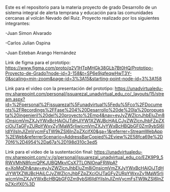 Este es el repositorio para la materia proyecto de grado Desarrollo de un sistema integral de alerta temprana y educación para las comunidades cercanas al volcán Nevado del Ruiz.
Proyecto realizado por los siguientes integrantes:

-Juan Simon Alvarado

-Carlos Julian Ospina

-Juan Esteban Arango Hernández

Link de figma para el prototipo: https://www.figma.com/proto/q2V1HTpMHGk38GLb7Bt0HQ/Prototipo-Proyecto-de-Grado?node-id=3-158&t=SP6e9jqfeqwHwT3Y-0&scaling=min-zoom&page-id=3%3A15&starting-point-node-id=3%3A158

Link para el video con la presentación del prototipo: https://unadvirtualedu-my.sharepoint.com/personal/jssuarezal_unadvirtual_edu_co/_layouts/15/stream.aspx?id=%2Fpersonal%2Fjssuarezal%5Funadvirtual%5Fedu%5Fco%2FDocuments%2FRecordings%2FFase%204%20Desarrollo%20de%20la%20propuesta%20ingenieril%20del%20proyecto%2Emp4&nav=eyJyZWZlcnJhbEluZm8iOnsicmVmZXJyYWxBcHAiOiJTdHJlYW1XZWJBcHAiLCJyZWZlcnJhbFZpZXciOiJTaGFyZURpYWxvZy1MaW5rIiwicmVmZXJyYWxBcHBQbGF0Zm9ybSI6IldlYiIsInJlZmVycmFsTW9kZSI6InZpZXcifX0&ga=1&referrer=StreamWebApp%2EWeb&referrerScenario=AddressBarCopied%2Eview%2E58fca69e%2D70f6%2D4954%2Da67a%2D198d310c3ed5


Link para el video de la sustentación final: https://unadvirtualedu-my.sharepoint.com/:v:/g/personal/jssuarezal_unadvirtual_edu_co/EZK9P9_5RWVMhN8fcmQPKJUBQMkvICsX7TLONlOnaFRWpA?e=XoMgDh&nav=eyJyZWZlcnJhbEluZm8iOnsicmVmZXJyYWxBcHAiOiJTdHJlYW1XZWJBcHAiLCJyZWZlcnJhbFZpZXciOiJTaGFyZURpYWxvZy1MaW5rIiwicmVmZXJyYWxBcHBQbGF0Zm9ybSI6IldlYiIsInJlZmVycmFsTW9kZSI6InZpZXcifX0%3D
